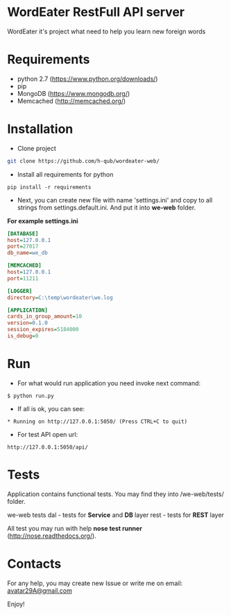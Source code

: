 # WordEater RestFull API server

WordEater it's project what need to help you learn new foreign words 

# Requirements

- python 2.7 (https://www.python.org/downloads/)
- pip 
- MongoDB (https://www.mongodb.org/)
- Memcached (http://memcached.org/)

# Installation

- Clone project

```sh
git clone https://github.com/h-qub/wordeater-web/
```

- Install all requirements for python
```
pip install -r requirements
```
- Next, you can create new file with name 'settings.ini' and copy to all strings from settings.default.ini. And put it into **we-web** folder.

**For example settings.ini**
```ini
[DATABASE]
host=127.0.0.1
port=27017
db_name=we_db

[MEMCACHED]
host=127.0.0.1
port=11211

[LOGGER]
directory=C:\temp\wordeater\we.log

[APPLICATION]
cards_in_group_amount=10
version=0.1.0
session_expires=5184000
is_debug=0
```

# Run

- For what would run application you need invoke next command:

```
$ python run.py
```

- If all is ok, you can see:

```
* Running on http://127.0.0.1:5050/ (Press CTRL+C to quit) 
```

- For test API open url:

```
http://127.0.0.1:5050/api/
```

# Tests

Application contains functional tests. You may find they into /we-web/tests/ folder.

we-web
 tests
  dal  - tests for **Service** and **DB** layer
  rest - tests for **REST** layer

All test you may run with help **nose test runner** (http://nose.readthedocs.org/).

# Contacts

For any help, you may create new Issue or write me on email: avatar29A@gmail.com

Enjoy!
